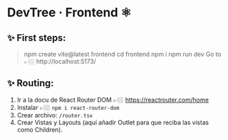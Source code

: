 # DevTree · Frontend ⚛️

## ✨ First steps:

> npm create vite@latest frontend
> cd frontend
> npm i
> npm run dev
> Go to 👉🏼 http://localhost:5173/

## ✨ Routing:

1. Ir a la docu de React Router DOM 👉🏼 https://reactrouter.com/home
2. Instalar 👉🏼 `npm i react-router-dom`
3. Crear archivo: `/router.tsx`
4. Crear Vistas y Layouts (aquí añadir Outlet para que reciba las vistas como Children).
